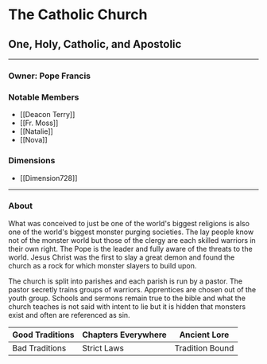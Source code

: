 # The Catholic Church
## One, Holy, Catholic, and Apostolic
---

### Owner: Pope Francis

### Notable Members
- [[Deacon Terry]]
- [[Fr. Moss]]
- [[Natalie]]
- [[Nova]]


 ### Dimensions
 - [[Dimension728]]
---
### About
What was conceived to just be one of the world's biggest religions is also one of the world's biggest monster purging societies. The lay people know not of the monster world but those of the clergy are each skilled warriors in their own right. The Pope is the leader and fully aware of the threats to the world. Jesus Christ was the first to slay a great demon and found the church as a rock for which monster slayers to build upon. 

The church is split into parishes and each parish is run by a pastor. The pastor secretly trains groups of warriors. Apprentices are chosen out of the youth group. Schools and sermons remain true to the bible and what the church teaches is not said with intent to lie but it is hidden that monsters exist and often are referenced as sin.

| Good Traditions | Chapters Everywhere | Ancient Lore    |
| --------------- | ------------------- | --------------- |
| Bad Traditions  | Strict Laws         | Tradition Bound |

